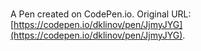 # 

A Pen created on CodePen.io. Original URL: [https://codepen.io/dklinov/pen/JjmyJYG](https://codepen.io/dklinov/pen/JjmyJYG).

